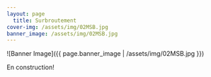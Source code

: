 ```yaml
---
layout: page
  title: Surbroutement
cover-img: /assets/img/02MSB.jpg
banner_image: /assets/img/02MSB.jpg
---
```


<!-- Banner Section -->
![Banner Image]({{ page.banner_image | /assets/img/02MSB.jpg }})

En construction!